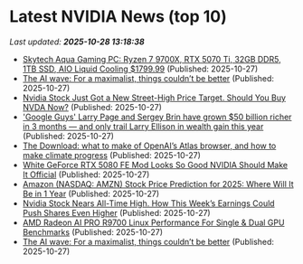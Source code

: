 # Latest NVIDIA News (top 10)
_Last updated: **2025-10-28 13:18:38**_

- [Skytech Aqua Gaming PC: Ryzen 7 9700X, RTX 5070 Ti, 32GB DDR5, 1TB SSD, AIO Liquid Cooling $1799.99](https://slickdeals.net/f/18737248-skytech-aqua-gaming-pc-ryzen-7-9700x-rtx-5070-ti-32gb-ddr5-1tb-ssd-aio-liquid-cooling-1799-99) (Published: 2025-10-27)
- [The AI wave: For a maximalist, things couldn’t be better](https://biztoc.com/x/0e3341bed219cffe) (Published: 2025-10-27)
- [Nvidia Stock Just Got a New Street-High Price Target. Should You Buy NVDA Now?](https://biztoc.com/x/555970a529e0d560) (Published: 2025-10-27)
- ['Google Guys' Larry Page and Sergey Brin have grown $50 billion richer in 3 months — and only trail Larry Ellison in wealth gain this year](https://www.businessinsider.com/alphabet-page-brin-google-ai-stock-wealth-billionaires-ellison-musk-2025-10) (Published: 2025-10-27)
- [The Download: what to make of OpenAI’s Atlas browser, and how to make climate progress](https://www.technologyreview.com/2025/10/27/1126679/the-download-what-to-make-of-openais-atlas-browser-and-how-to-make-climate-progress/) (Published: 2025-10-27)
- [White GeForce RTX 5080 FE Mod Looks So Good NVIDIA Should Make It Official](https://hothardware.com/news/white-geforce-rtx-5080-fe-mod-nvidia-should-make-official) (Published: 2025-10-27)
- [Amazon (NASDAQ: AMZN) Stock Price Prediction for 2025: Where Will It Be in 1 Year](https://biztoc.com/x/05da166466f9cccb) (Published: 2025-10-27)
- [Nvidia Stock Nears All-Time High. How This Week’s Earnings Could Push Shares Even Higher](https://biztoc.com/x/80913cbb3e39f92d) (Published: 2025-10-27)
- [AMD Radeon AI PRO R9700 Linux Performance For Single & Dual GPU Benchmarks](https://www.phoronix.com/review/amd-radeon-ai-pro-r9700) (Published: 2025-10-27)
- [The AI wave: For a maximalist, things couldn’t be better](https://fortune.com/2025/10/27/ai-wave-for-maximalist-rubrik-ceo-thought-leadership/) (Published: 2025-10-27)

